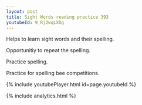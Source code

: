```yaml
---
layout: post
title: Sight Words reading practice 393
youtubeId: 9_Rj2wqLXDg
---
```

 
 
Helps to learn sight words and their spelling.

Opportunitiy to repeat the spelling. 

Practice spelling. 
 
Practice for spelling bee competitions. 
 
{% include youtubePlayer.html id=page.youtubeId %}
 
 
{% include analytics.html %}
